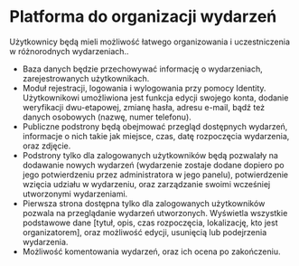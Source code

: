 # Platforma do organizacji wydarzeń
Użytkownicy będą mieli możliwość łatwego organizowania i uczestniczenia w różnorodnych
wydarzeniach..
- Baza danych będzie przechowywać informację o wydarzeniach, zarejestrowanych użytkownikach.
- Moduł rejestracji, logowania i wylogowania przy pomocy Identity. Użytkownikowi umożliwiona
jest funkcja edycji swojego konta, dodanie weryfikacji dwu-etapowej, zmianę hasła, adresu e-mail,
bądź też danych osobowych (nazwę, numer telefonu).
- Publiczne podstrony będą obejmować przegląd dostępnych wydarzeń, informacje o nich takie
jak miejsce, czas, datę rozpoczęcia wydarzenia, oraz zdjęcie.
- Podstrony tylko dla zalogowanych użytkowników będą pozwalały na dodawanie nowych
wydarzeń (wydarzenie zostaje dodane dopiero po jego potwierdzeniu przez administratora w
jego panelu), potwierdzenie wzięcia udziału w wydarzeniu, oraz zarządzanie swoimi wcześniej
utworzonymi wydarzeniami.
- Pierwsza strona dostępna tylko dla zalogowanych użytkowników pozwala na przeglądanie wydarzeń
utworzonych. Wyświetla wszystkie podstawowe dane [tytuł, opis, czas rozpoczęcia, lokalizację,
kto jest organizatorem], oraz możliwość edycji, usunięcią lub podejrzenia wydarzenia.
- Możliwość komentowania wydarzeń, oraz ich ocena po zakończeniu.